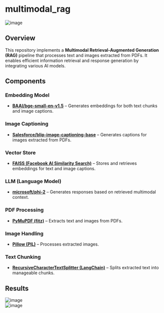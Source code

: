 # multimodal_rag

![image](https://github.com/user-attachments/assets/43ca43d5-59c4-4204-b717-b4f0704b53b3)

## Overview  
This repository implements a **Multimodal Retrieval-Augmented Generation (RAG)** pipeline that processes text and images extracted from PDFs. It enables efficient information retrieval and response generation by integrating various AI models.  

## Components  

### Embedding Model  
- **[BAAI/bge-small-en-v1.5](https://huggingface.co/BAAI/bge-small-en-v1.5)** – Generates embeddings for both text chunks and image captions.  

### Image Captioning  
- **[Salesforce/blip-image-captioning-base](https://huggingface.co/Salesforce/blip-image-captioning-base)** – Generates captions for images extracted from PDFs.  

### Vector Store  
- **[FAISS (Facebook AI Similarity Search)](https://github.com/facebookresearch/faiss)** – Stores and retrieves embeddings for text and image captions.  

### LLM (Language Model)  
- **[microsoft/phi-2](https://huggingface.co/microsoft/phi-2)** – Generates responses based on retrieved multimodal context.  

### PDF Processing  
- **[PyMuPDF (fitz)](https://pymupdf.readthedocs.io/)** – Extracts text and images from PDFs.  

### Image Handling  
- **[Pillow (PIL)](https://pillow.readthedocs.io/)** – Processes extracted images.  

### Text Chunking  
- **[RecursiveCharacterTextSplitter (LangChain)](https://python.langchain.com/docs/modules/data_connection/document_transformers/text_splitter)** – Splits extracted text into manageable chunks.  

## Results  

![image](https://github.com/user-attachments/assets/0b0cd2bd-4858-4629-b1f3-2a24dae05e7a)  
![image](https://github.com/user-attachments/assets/139b1abd-3d1f-4b59-b003-9fe97b563b92)  




